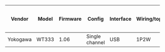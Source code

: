 | Vendor   | Model  | Firmware | Config          | Interface | Wiring/topology | Number of channels used | Which channel(s) |
|----------|--------|----------|-----------------|-----------|-----------------|-------------------------|------------------|
| Yokogawa | WT333  | 1.06     | Single channel  | USB       | 1P2W            | 1                       | 1                |
